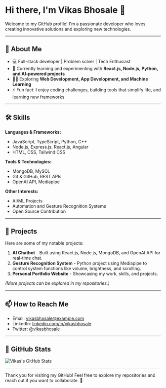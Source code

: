 # Hi there, I'm Vikas Bhosale 👋

Welcome to my GitHub profile! I'm a passionate developer who loves creating innovative solutions and exploring new technologies.

---

## 🔭 About Me
- 💻 Full-stack developer | Problem solver | Tech Enthusiast  
- 🌱 Currently learning and experimenting with **React.js, Node.js, Python, and AI-powered projects**  
- 👨‍💻 Exploring **Web Development, App Development, and Machine Learning**  
- ⚡ Fun fact: I enjoy coding challenges, building tools that simplify life, and learning new frameworks  

---

## 🛠️ Skills
**Languages & Frameworks:**  
- JavaScript, TypeScript, Python, C++  
- Node.js, Express.js, React.js, Angular  
- HTML, CSS, Tailwind CSS  

**Tools & Technologies:**  
- MongoDB, MySQL  
- Git & GitHub, REST APIs  
- OpenAI API, Mediapipe  

**Other Interests:**  
- AI/ML Projects  
- Automation and Gesture Recognition Systems  
- Open Source Contribution  

---

## 📂 Projects
Here are some of my notable projects:  
1. **AI Chatbot** - Built using React.js, Node.js, MongoDB, and OpenAI API for real-time chat.  
2. **Gesture Recognition System** - Python project using Mediapipe to control system functions like volume, brightness, and scrolling.  
3. **Personal Portfolio Website** - Showcasing my work, skills, and projects.  

*(More projects can be explored in my repositories.)*

---

## 📫 How to Reach Me
- Email: [vikasbhosale@example.com](mailto:vikasbhosale@example.com)  
- LinkedIn: [linkedin.com/in/vikasbhosale](https://www.linkedin.com/in/vikasbhosale)  
- Twitter: [@vikasbhosale](https://twitter.com/vikasbhosale)  

---

## 🌟 GitHub Stats
![Vikas's GitHub Stats](https://github-readme-stats.vercel.app/api?username=coding7275&show_icons=true&theme=radical)

---

Thank you for visiting my GitHub! Feel free to explore my repositories and reach out if you want to collaborate. 🚀
